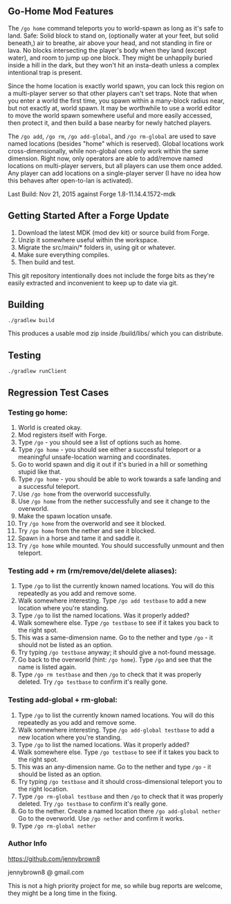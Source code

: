 Go-Home Mod Features
----------------------
The `/go home` command teleports you to world-spawn as long as it's safe to land.  Safe: Solid 
block to stand on, (optionally water at your feet, but solid beneath,) air to breathe, air 
above your head, and not standing in fire or lava.  No blocks intersecting the player's 
body when they land (except water), and room to jump up one block.  They might be unhappily buried inside 
a hill in the dark, but they won't hit an insta-death unless a complex intentional trap is present.

Since the home location is exactly world spawn, you can lock this region on a multi-player server so
that other players can't set traps.  Note that when you enter a world the first time, you spawn within
a many-block radius near, but not exactly at, world spawn.  It may be worthwhile to use a world
editor to move the world spawn somewhere useful and more easily accessed, then protect it, and then
build a base nearby for newly hatched players.

The `/go add`, `/go rm`, `/go add-global`, and `/go rm-global` are used to 
save named locations (besides "home" which is reserved).  Global locations work 
cross-dimensionally, while non-global ones only work within the same dimension.
Right now, only operators are able to add/remove named locations on multi-player servers, but 
all players can use them once added.  Any player can add locations on a single-player 
server (I have no idea how this behaves after open-to-lan is activated).

Last Build: Nov 21, 2015 against Forge 1.8-11.14.4.1572-mdk


Getting Started After a Forge Update
-------------------------------------

1. Download the latest MDK (mod dev kit) or source build from Forge.
2. Unzip it somewhere useful within the workspace.
3. Migrate the src/main/* folders in, using git or whatever.
4. Make sure everything compiles.
5. Then build and test.

This git repository intentionally does not include the forge bits as they're easily extracted and inconvenient to
keep up to date via git.


Building
--------
`./gradlew build`

This produces a usable mod zip inside /build/libs/ which you can distribute.


Testing
-------
`./gradlew runClient`


Regression Test Cases
----------------------

### Testing go home:

1. World is created okay.
2. Mod registers itself with Forge.
3. Type `/go` - you should see a list of options such as home.
4. Type `/go home` - you should see either a successful teleport or a meaningful unsafe-location warning and coordinates.
5. Go to world spawn and dig it out if it's buried in a hill or something stupid like that.
6. Type `/go home` - you should be able to work towards a safe landing and a successful teleport.
7. Use `/go home` from the overworld successfully.
8. Use `/go home` from the nether successfully and see it change to the overworld.
9. Make the spawn location unsafe.  
10. Try `/go home` from the overworld and see it blocked.
11. Try `/go home` from the nether and see it blocked.
12. Spawn in a horse and tame it and saddle it.
13. Try `/go home` while mounted.  You should successfully unmount and then teleport.

### Testing add + rm (rm/remove/del/delete aliases):

1. Type `/go` to list the currently known named locations.  You will do this repeatedly as you add and remove some.
2. Walk somewhere interesting. Type `/go add testbase` to add a new location where you're standing.
3. Type `/go` to list the named locations.  Was it properly added?
4. Walk somewhere else.  Type `/go testbase` to see if it takes you back to the right spot.
5. This was a same-dimension name.  Go to the nether and type `/go` - it should not be listed as an option.  
6. Try typing `/go testbase` anyway; it should give a not-found message.
7. Go back to the overworld (hint: `/go home`).  Type `/go` and see that the name is listed again.
8. Type `/go rm testbase` and then `/go` to check that it was properly deleted.  Try `/go testbase` to confirm it's really gone.

### Testing add-global + rm-global:

1. Type `/go` to list the currently known named locations.  You will do this repeatedly as you add and remove some.
2. Walk somewhere interesting. Type `/go add-global testbase` to add a new location where you're standing.
3. Type `/go` to list the named locations.  Was it properly added?
4. Walk somewhere else.  Type `/go testbase` to see if it takes you back to the right spot.
5. This was an any-dimension name.  Go to the nether and type `/go` - it should be listed as an option.  
6. Try typing `/go testbase` and it should cross-dimensional teleport you to the right location.
7. Type `/go rm-global testbase` and then `/go` to check that it was properly deleted.  Try `/go testbase` to confirm it's really gone.
8. Go to the nether.  Create a named location there `/go add-global nether`  Go to the overworld.  Use `/go nether` and confirm it works.
9. Type `/go rm-global nether`


### Author Info

<https://github.com/jennybrown8>

jennybrown8 @ gmail.com

This is not a high priority project for me, so while bug reports are welcome, they might be a long time in the fixing.





